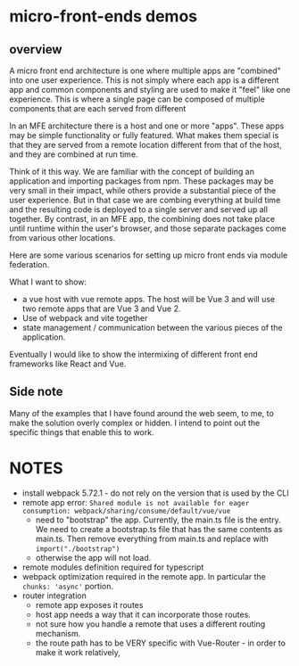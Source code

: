 # micro-front-ends demos

## overview
A micro front end architecture is one where multiple apps are "combined" into one user experience.  This is not simply where each app is a different app and common components and styling are used to make it "feel" like one experience.  This is where a single page can be composed of multiple components that are each served from different

In an MFE architecture there is a host and one or more "apps". These apps may be simple functionality or fully featured.  What makes them special is that they are served from a remote location different from that of the host, and they are combined at run time.  

Think of it this way. We are familiar with the concept of building an application and importing packages from npm.  These packages may be very small in their impact, while others provide a substantial piece of the user experience. But in that case we are combing everything at build time and the resulting code is deployed to a single server and served up all together.  By contrast, in an MFE app, the combining does not take place until runtime within the user's browser, and those separate packages come from various other locations.

Here are some various scenarios for setting up micro front ends via module federation.

What I want to show:
* a vue host with vue remote apps. The host will be Vue 3 and will use two remote apps that are Vue 3 and Vue 2.
* Use of webpack and vite together
* state management / communication between the various pieces of the application.

Eventually I would like to show the intermixing of different front end frameworks like React and Vue.


## Side note
Many of the examples that I have found around the web seem, to me, to make the solution overly complex or hidden.  I intend to point out the specific things that enable this to work.


# NOTES
* install webpack 5.72.1 - do not rely on the version that is used by the CLI
* remote app error: `Shared module is not available for eager consumption: webpack/sharing/consume/default/vue/vue`
    * need to "bootstrap" the app.  Currently, the main.ts file is the entry.  We need to create a bootstrap.ts file that has the same contents as main.ts.  Then remove everything from main.ts and replace with `import("./bootstrap")`
    * otherwise the app will not load.
* remote modules definition required for typescript
* webpack optimization required in the remote app. In particular the `chunks: 'async'` portion.
* router integration
    * remote app exposes it routes
    * host app needs a way that it can incorporate those routes.
    * not sure how you handle a remote that uses a different routing mechanism.
    * the route path has to be VERY specific with Vue-Router - in order to make it work relatively,
